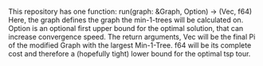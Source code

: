 This repository has one function: run(graph: &Graph, Option<f64>) -> (Vec<f64>, f64)
Here, the graph defines the graph the min-1-trees will be calculated on.
Option<f64> is an optional first upper bound for the optimal solution, that can increase convergence speed.
The return arguments, Vec<f64> will be the final Pi of the modified Graph with the largest Min-1-Tree.
f64 will be its complete cost and therefore a (hopefully tight) lower bound for the optimal tsp tour.

